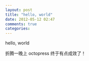 ```yaml
---
layout: post
title: "hello, world"
date: 2012-05-12 02:47
comments: true
categories: 
---
```


hello, world

折腾一晚上 octopress 终于有点成效了！
